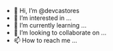 - 👋 Hi, I’m @devcastores
- 👀 I’m interested in ...
- 🌱 I’m currently learning ...
- 💞️ I’m looking to collaborate on ...
- 📫 How to reach me ...

<!---
devcastores/devcastores is a ✨ special ✨ repository because its `README.md` (this file) appears on your GitHub profile.
You can click the Preview link to take a look at your changes.
--->
